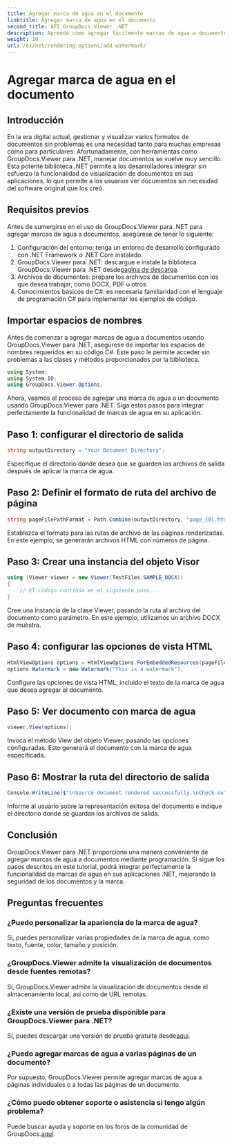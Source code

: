 ```yaml
---
title: Agregar marca de agua en el documento
linktitle: Agregar marca de agua en el documento
second_title: API GroupDocs.Viewer .NET
description: Aprenda cómo agregar fácilmente marcas de agua a documentos usando GroupDocs.Viewer para .NET. Mejore la seguridad de los documentos y la marca con este tutorial fácil de seguir.
weight: 10
url: /es/net/rendering-options/add-watermark/
---
```


# Agregar marca de agua en el documento

## Introducción
En la era digital actual, gestionar y visualizar varios formatos de documentos sin problemas es una necesidad tanto para muchas empresas como para particulares. Afortunadamente, con herramientas como GroupDocs.Viewer para .NET, manejar documentos se vuelve muy sencillo. Esta potente biblioteca .NET permite a los desarrolladores integrar sin esfuerzo la funcionalidad de visualización de documentos en sus aplicaciones, lo que permite a los usuarios ver documentos sin necesidad del software original que los creó.
## Requisitos previos
Antes de sumergirse en el uso de GroupDocs.Viewer para .NET para agregar marcas de agua a documentos, asegúrese de tener lo siguiente:
1. Configuración del entorno: tenga un entorno de desarrollo configurado con .NET Framework o .NET Core instalado.
2.  GroupDocs.Viewer para .NET: descargue e instale la biblioteca GroupDocs.Viewer para .NET desde[pagina de descarga](https://releases.groupdocs.com/viewer/net/).
3. Archivos de documentos: prepare los archivos de documentos con los que desea trabajar, como DOCX, PDF u otros.
4. Conocimientos básicos de C#: es necesaria familiaridad con el lenguaje de programación C# para implementar los ejemplos de código.

## Importar espacios de nombres
Antes de comenzar a agregar marcas de agua a documentos usando GroupDocs.Viewer para .NET, asegúrese de importar los espacios de nombres requeridos en su código C#. Este paso le permite acceder sin problemas a las clases y métodos proporcionados por la biblioteca.

```csharp
using System;
using System.IO;
using GroupDocs.Viewer.Options;
```

Ahora, veamos el proceso de agregar una marca de agua a un documento usando GroupDocs.Viewer para .NET. Siga estos pasos para integrar perfectamente la funcionalidad de marcas de agua en su aplicación.
## Paso 1: configurar el directorio de salida
```csharp
string outputDirectory = "Your Document Directory";
```
Especifique el directorio donde desea que se guarden los archivos de salida después de aplicar la marca de agua.
## Paso 2: Definir el formato de ruta del archivo de página
```csharp
string pageFilePathFormat = Path.Combine(outputDirectory, "page_{0}.html");
```
Establezca el formato para las rutas de archivo de las páginas renderizadas. En este ejemplo, se generarán archivos HTML con números de página.
## Paso 3: Crear una instancia del objeto Visor
```csharp
using (Viewer viewer = new Viewer(TestFiles.SAMPLE_DOCX))
{
    // El código continúa en el siguiente paso...
}
```
Cree una instancia de la clase Viewer, pasando la ruta al archivo del documento como parámetro. En este ejemplo, utilizamos un archivo DOCX de muestra.
## Paso 4: configurar las opciones de vista HTML
```csharp
HtmlViewOptions options = HtmlViewOptions.ForEmbeddedResources(pageFilePathFormat);
options.Watermark = new Watermark("This is a watermark");
```
Configure las opciones de vista HTML, incluido el texto de la marca de agua que desea agregar al documento.
## Paso 5: Ver documento con marca de agua
```csharp
viewer.View(options);
```
Invoca el método View del objeto Viewer, pasando las opciones configuradas. Esto generará el documento con la marca de agua especificada.
## Paso 6: Mostrar la ruta del directorio de salida
```csharp
Console.WriteLine($"\nSource document rendered successfully.\nCheck output in {outputDirectory}.");
```
Informe al usuario sobre la representación exitosa del documento e indique el directorio donde se guardan los archivos de salida.

## Conclusión
GroupDocs.Viewer para .NET proporciona una manera conveniente de agregar marcas de agua a documentos mediante programación. Si sigue los pasos descritos en este tutorial, podrá integrar perfectamente la funcionalidad de marcas de agua en sus aplicaciones .NET, mejorando la seguridad de los documentos y la marca.
## Preguntas frecuentes
### ¿Puedo personalizar la apariencia de la marca de agua?
Sí, puedes personalizar varias propiedades de la marca de agua, como texto, fuente, color, tamaño y posición.
### ¿GroupDocs.Viewer admite la visualización de documentos desde fuentes remotas?
Sí, GroupDocs.Viewer admite la visualización de documentos desde el almacenamiento local, así como de URL remotas.
### ¿Existe una versión de prueba disponible para GroupDocs.Viewer para .NET?
Sí, puedes descargar una versión de prueba gratuita desde[aquí](https://releases.groupdocs.com/).
### ¿Puedo agregar marcas de agua a varias páginas de un documento?
Por supuesto, GroupDocs.Viewer permite agregar marcas de agua a páginas individuales o a todas las páginas de un documento.
### ¿Cómo puedo obtener soporte o asistencia si tengo algún problema?
 Puede buscar ayuda y soporte en los foros de la comunidad de GroupDocs.[aquí](https://forum.groupdocs.com/c/viewer/9).